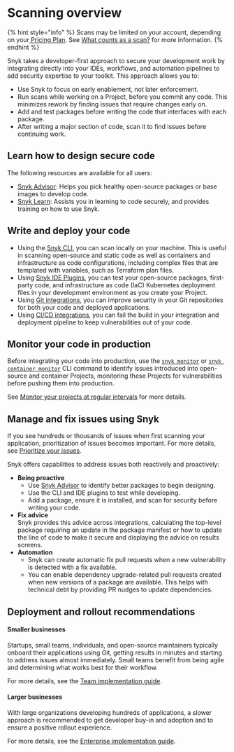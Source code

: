 # Scanning overview

{% hint style="info" %}
Scans may be limited on your account, depending on your[ Pricing Plan](../../implement-snyk/enterprise-implementation-guide/trial-limitations.md). See [What counts as a scan?](../../working-with-snyk/what-counts-as-a-test.md) for more information.
{% endhint %}

Snyk takes a developer-first approach to secure your development work by integrating directly into your IDEs, workflows, and automation pipelines to add security expertise to your toolkit. This approach allows you to:

* Use Snyk to focus on early enablement, not later enforcement.&#x20;
* Run scans while working on a Project, before you commit any code. This minimizes rework by finding issues that require changes early on.
* Add and test packages before writing the code that interfaces with each package.
* &#x20;After writing a major section of code, scan it to find issues before continuing work.

## Learn how to design secure code

The following resources are available for all users:

* [Snyk Advisor](https://snyk.io/advisor): Helps you pick healthy open-source packages or base images to develop code.
* [Snyk Learn](https://learn.snyk.io/): Assists you in learning to code securely, and provides training on how to use Snyk.

## Write and deploy your code

* Using the [Snyk CLI](../../snyk-cli/), you can scan locally on your machine. This is useful in scanning open-source and static code as well as containers and infrastructure as code configurations, including complex files that are templated with variables, such as Terraform plan files.
* Using [Snyk IDE Plugins](../../integrate-with-snyk/use-snyk-in-your-ide/), you can test your open-source packages, first-party code, and infrastructure as code (IaC) Kubernetes deployment files in your development environment as you create your Project.
* Using [Git integrations](../../integrate-with-snyk/git-repositories-scms-integrations-with-snyk/), you can improve security in your Git repositories for both your code and deployed applications.
* Using [CI/CD integrations](../../integrate-with-snyk/snyk-ci-cd-integrations/), you can fail the build in your integration and deployment pipeline to keep vulnerabilities out of your code.

## Monitor your code in production

Before integrating your code into production, use the [`snyk monitor`](../../snyk-cli/commands/monitor.md) or [`snyk container monitor`](../../snyk-cli/commands/container-monitor.md) CLI command to identify issues introduced into open-source and container Projects, monitoring these Projects for vulnerabilities before pushing them into production.

See [Monitor your projects at regular intervals](../../snyk-cli/scan-and-maintain-projects-using-the-cli/monitor-your-projects-at-regular-intervals.md) for more details.

## Manage and fix issues using Snyk

If you see hundreds or thousands of issues when first scanning your application, prioritization of issues becomes important. For more details, see [Prioritize your issues](../../manage-risk/prioritize-issues-for-fixing/).

Snyk offers capabilities to address issues both reactively and proactively:

* **Being proactive**
  * Use [Snyk Advisor](https://snyk.io/advisor) to identify better packages to begin designing.
  * Use the CLI and IDE plugins to test while developing.
  * Add a package, ensure it is installed, and scan for security before writing your code.
* **Fix advice**\
  Snyk provides this advice across integrations, calculating the top-level package requiring an update in the package manifest or how to update the line of code to make it secure and displaying the advice on results screens.
* **Automation**
  * Snyk can create automatic fix pull requests when a new vulnerability is detected with a fix available.
  * You can enable dependency upgrade-related pull requests created when new versions of a package are available. This helps with technical debt by providing PR nudges to update dependencies.

## Deployment and rollout recommendations

#### Smaller businesses

Startups, small teams, individuals, and open-source maintainers typically onboard their applications using Git, getting results in minutes and starting to address issues almost immediately. Small teams benefit from being agile and determining what works best for their workflow. &#x20;

For more details, see the [Team implementation guide](../../implement-snyk/team-implementation-guide/).

#### Larger businesses

With large organizations developing hundreds of applications, a slower approach is recommended to get developer buy-in and adoption and to ensure a positive rollout experience.

For more details, see the [Enterprise implementation guide](../../implement-snyk/enterprise-implementation-guide/).
